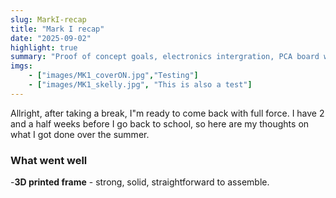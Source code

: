 ```yaml
---
slug: MarkI-recap
title: "Mark I recap"
date: "2025-09-02"
highlight: true
summary: "Proof of concept goals, electronics intergration, PCA board win."
imgs:
    - ["images/MK1_coverON.jpg","Testing"]
    - ["images/MK1_skelly.jpg", "This is also a test"]
---
```


Allright, after taking a break, I"m ready to come back with full force. I have 2 and a half weeks before I go back to school, so here are my thoughts on what I got done over the summer.

### What went well
-**3D printed frame** - strong, solid, straightforward to assemble.